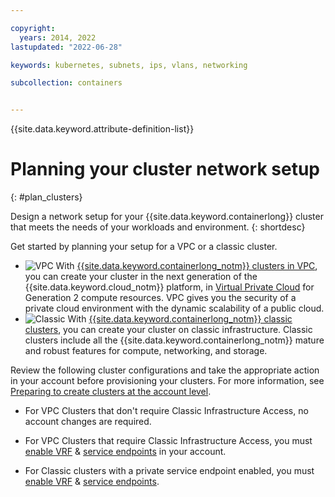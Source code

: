 ```yaml
---

copyright: 
  years: 2014, 2022
lastupdated: "2022-06-28"

keywords: kubernetes, subnets, ips, vlans, networking

subcollection: containers


---
```


{{site.data.keyword.attribute-definition-list}}



# Planning your cluster network setup   
{: #plan_clusters}

Design a network setup for your {{site.data.keyword.containerlong}} cluster that meets the needs of your workloads and environment.
{: shortdesc}

Get started by planning your setup for a VPC or a classic cluster.
- ![VPC](../icons/vpc.svg "VPC") With [{{site.data.keyword.containerlong_notm}} clusters in VPC](/docs/containers?topic=containers-plan_vpc_basics), you can create your cluster in the next generation of the {{site.data.keyword.cloud_notm}} platform, in [Virtual Private Cloud](/docs/vpc?topic=vpc-about-vpc) for Generation 2 compute resources. VPC gives you the security of a private cloud environment with the dynamic scalability of a public cloud.
- ![Classic](../icons/classic.svg "Classic") With [{{site.data.keyword.containerlong_notm}} classic clusters](/docs/containers?topic=containers-plan_basics), you can create your cluster on classic infrastructure. Classic clusters include all the {{site.data.keyword.containerlong_notm}} mature and robust features for compute, networking, and storage.



Review the following cluster configurations and take the appropriate action in your account before provisioning your clusters. For more information, see [Preparing to create clusters at the account level](/docs/containers?topic=containers-clusters#cluster_prepare).

- For VPC Clusters that don't require Classic Infrastructure Access, no account changes are required.

- For VPC Clusters that require Classic Infrastructure Access, you must [enable VRF](/docs/account?topic=account-vrf-service-endpoint&interface=ui#vrf) & [service endpoints](/docs/account?topic=account-vrf-service-endpoint&interface=ui#service-endpoint) in your account.

- For Classic clusters with a private service endpoint enabled, you must [enable VRF](/docs/account?topic=account-vrf-service-endpoint&interface=ui#vrf) & [service endpoints](/docs/account?topic=account-vrf-service-endpoint&interface=ui#service-endpoint).






